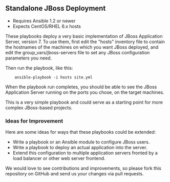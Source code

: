 ## Standalone JBoss Deployment

- Requires Ansible 1.2 or newer
- Expects CentOS/RHEL 6.x hosts

These playbooks deploy a very basic implementation of JBoss Application Server,
version 7. To use them, first edit the "hosts" inventory file to contain the
hostnames of the machines on which you want JBoss deployed, and edit the 
group_vars/jboss-servers file to set any JBoss configuration parameters you need.

Then run the playbook, like this:

		ansible-playbook -i hosts site.yml

When the playbook run completes, you should be able to see the JBoss
Application Server running on the ports you chose, on the target machines.

This is a very simple playbook and could serve as a starting point for more
complex JBoss-based projects. 

### Ideas for Improvement

Here are some ideas for ways that these playbooks could be extended:

- Write a playbook or an Ansible module to configure JBoss users.
- Write a playbook to deploy an actual application into the server.
- Extend this configuration to multiple application servers fronted by a load
balancer or other web server frontend.

We would love to see contributions and improvements, so please fork this
repository on GitHub and send us your changes via pull requests.
